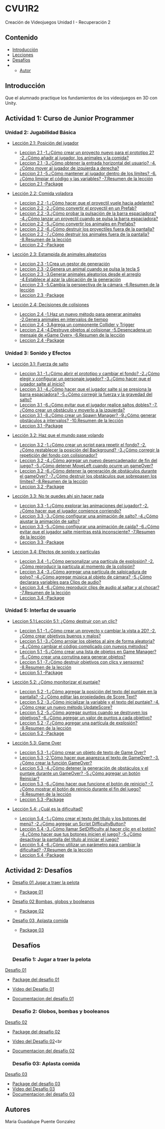 # CVU1R2
Creación de Videojuegos Unidad I - Recuperación 2 

## Contenido 
- [Introducción](#introducción)
- [Lecciones](#Lecciones)
- [Desafíos](#desafios)
- - [Autor](#autores)

## Introducción
Que el alumnado practique los fundamientos de los videojuegos en 3D con Unity.


## Actividad 1: Curso de Junior Programmer

### Unidad 2: Jugabilidad Básica 

* [Lección 2.1: Posición del jugador](https://learn.unity.com/tutorial/leccion-2-1-posicion-del-jugador?uv=2020.3&courseId=60d0da1bedbc2a18f70e45e4&projectId=60d0e5e5edbc2a27b2d6d877) <br>
    * [Leccion 2.1 -1.¿Cómo crear un proyecto nuevo para el prototipo 2? -2.¿Cómo añadir al jugador, los animales y la comida?](https://drive.google.com/file/d/1cmn8UtwWGGrP_1mcXWLDVxXsc_vj3PM-/view?usp=drive_link)<br> 
    * [Leccion 2.1 -3.¿Cómo obtener la entrada horizontal del usuario? -4.¿Cómo mover al jugador de izquierda a derecha?](https://drive.google.com/file/d/1LNpJGZLgQocAfR27sFs9s6TEme5gUZcX/view?usp=drive_link)<br> 
    * [Leccion 2.1 -5.¿Cómo mantener al jugador dentro de los límites? -6.¿Cómo limpiar el código y las variables? -7.Resumen de la lección](https://drive.google.com/file/d/1wAVn0TvxHbnmOvwuyXdXHcjj5-DlvkFZ/view?usp=drive_link)<br>
    * [Leccion 2.1 -Package](https://github.com/Puenteg/CVU1R2/blob/main/Prototype2-Leccion%202.1.unitypackage)<br> 
     
    
* [Lección 2.2: Comida voladora](https://learn.unity.com/tutorial/leccion-2-2-comida-voladora?uv=2020.3&courseId=60d0da1bedbc2a18f70e45e4&projectId=60d0e5e5edbc2a27b2d6d877) <br> 
    * [Leccion 2.2 -1.¿Cómo hacer que el proyectil vuele hacia adelante?](https://drive.google.com/file/d/1IMstAO_Aoe9KqayPc6r4EpsozErXgsft/view?usp=sharing) <br> 
    * [Leccion 2.2 -2.¿Cómo convertir el proyectil en un Prefab?](https://drive.google.com/file/d/1v6ZWBrgZi84qeCsIohv6SX5YPGBmNNOF/view?usp=sharing) <br> 
    * [Leccion 2.2 -3.¿Cómo probar la pulsación de la barra espaciadora? -4.¿Cómo lanzar un proyectil cuando se pulsa la barra espaciadora?](https://drive.google.com/file/d/1bnPUwkmYPJVg79xVTByNUCJj4hTQpKNq/view?usp=sharing) <br> 
    * [Leccion 2.2 -5.¿Cómo convertir los animales en Prefabs?](https://drive.google.com/file/d/1rx9z32InPQ7s-ERLtGaIu3WoFVTsIeHj/view?usp=sharing) <br> 
    * [Leccion 2.2 -6.¿Cómo destruir los proyectiles fuera de la pantalla?](https://drive.google.com/file/d/11tnmzDOrSggZYmI5OZkGsgRGTZ0pH3S-/view?usp=sharing) <br> 
    * [Leccion 2.2 -7.¿Cómo destruir los animales fuera de la pantalla? -8.Resumen de la lección](https://drive.google.com/file/d/1f92oXavIxh6-VvIE-Yf6RdbwHfrmVGgM/view?usp=sharing) <br>
    * [Leccion 2.2 -Package](https://github.com/Puenteg/CVU1R2/blob/main/Leccion%202.unitypackage) <br> 
 
* [Lección 2.3: Estampida de animales aleatorios](https://learn.unity.com/tutorial/leccion-2-3-estampida-de-animales-aleatorios?uv=2020.3&courseId=60d0da1bedbc2a18f70e45e4&projectId=60d0e5e5edbc2a27b2d6d877) <br> 
    * [Leccion 2.3 -1.Crea un gestor de generación](https://drive.google.com/file/d/1zx8P8wcPaZs99OVB5LmsQGjj-1sMSUYc/view?usp=sharing)  <br>
    * [Leccion 2.3 -2.Genera un animal cuando se pulsa la tecla S](https://drive.google.com/file/d/1FDZU_vWFaoezU16iQjWdGgOdwjJS0MUG/view?usp=sharing)  <br>
    * [Leccion 2.3 -3.Generar animales aleatorios desde el arreglo -4.Establece al azar la ubicación de la generación](https://drive.google.com/file/d/1BdbHyRbbswMK8WbDq07nz2f-FKtXUZ1V/view?usp=sharing)  <br>
    * [Leccion 2.3 -5.Cambia la perspectiva de la cámara -6.Resumen de la lección](https://drive.google.com/file/d/1P4wbI-2j83rdvhalU5ZWFT3bUwzHJW7d/view?usp=sharing)  <br>
    * [Leccion 2.3 -Package](https://github.com/Puenteg/CVU1R2/blob/main/Leccion%202.unitypackage)  <br>

* [Lección 2.4: Decisiones de colisiones](https://learn.unity.com/tutorial/leccion-2-4-decisiones-de-colisiones?uv=2020.3&courseId=60d0da1bedbc2a18f70e45e4&projectId=60d0e5e5edbc2a27b2d6d877) <br> 
    * [Leccion 2.4 -1.Haz un nuevo método para generar animales -2.Genera animales en intervalos de tiempo](https://drive.google.com/file/d/1hrPKJeLcfYCbgwUh15mFhOIVBJqm5CsJ/view?usp=sharing) <br>
    * [Leccion 2.4 -3.Agrega un componente Collider y Trigger](https://drive.google.com/file/d/1EFoI9bkskA6nqfGXDjqGgB-6JufrJFyE/view?usp=sharing) <br>
    * [Leccion 2.4 -4.Destruye objetos al colisionar -5.Desencadena un mensaje de «Game Over» -6.Resumen de la lección](https://drive.google.com/file/d/1N_iZq3rYVsJcUbLRmlZe3M0DniSePGfM/view?usp=sharing)  <br>
  * [Leccion 2.4 -Package](https://github.com/Puenteg/CVU1R2/blob/main/Leccion%202.unitypackage)  <br>

### Unidad 3: Sonido y Efectos

* [Lección 3.1: Fuerza de salto](https://learn.unity.com/tutorial/leccion-3-1-fuerza-de-salto?uv=2020.3&courseId=60d0da1bedbc2a18f70e45e4&projectId=60d0e613edbc2a36bd9d0321)  <br>
    * [Leccion 3.1 -1.¿Cómo abrir el prototipo y cambiar el fondo? -2.¿Cómo elegir y configurar un personaje jugador? -3.¿Cómo hacer que el jugador salte al inicio?](https://drive.google.com/file/d/1M9oVq9I9kNfUAnCf_8dl23dOwaNkRQ7y/view?usp=sharing)  <br>
    * [Leccion 3.1 -4.¿Cómo hacer que el jugador salte si se presiona la barra espaciadora? -5.¿Cómo corregir la fuerza y la gravedad del salto?](https://drive.google.com/file/d/13_bqF9MisG8g76r1h_-Ud62DcNdiqzhk/view?usp=sharing)  <br>
    * [Leccion 3.1 -6.¿Cómo evitar que el jugador realice saltos dobles? -7.¿Cómo crear un obstáculo y moverlo a la izquierda?](https://drive.google.com/file/d/1Qwa1r6mlT4_k-H0qj3g20tcvmPKL-wOs/view?usp=sharing)  <br>
    * [Leccion 3.1 -8.¿Cómo crear un Spawn Manager? -9.¿Cómo generar obstáculos a intervalos? -10.Resumen de la lección](https://drive.google.com/file/d/1m7MWEudSbaKBhdhGTIFgVdD1UuDL3XB9/view?usp=sharing)  <br>
    * [Leccion 3.1 -Package](https://github.com/Puenteg/CVU1R2/blob/main/Prototype_3-Leccion%203.1.unitypackage)  <br>

* [Lección 3.2: Haz que el mundo pase volando](https://learn.unity.com/tutorial/leccion-3-2-haz-que-el-mundo-pase-volando?uv=2020.3&courseId=60d0da1bedbc2a18f70e45e4&projectId=60d0e613edbc2a36bd9d0321)  <br>
    * [Leccion 3.2 -1.¿Cómo crear un script para repetir el fondo? -2.¿Cómo restablecer la posición del Background? -3.¿Cómo corregir la repetición del fondo con colisionador?](https://drive.google.com/file/d/1YCjjg60XW_2CSvbNma79d7bzr9RLJAMD/view?usp=sharing)  <br>
    * [Leccion 3.2 -4.¿Cómo agregar un nuevo desencadenador de fin del juego? -5.¿Cómo detener MoveLeft cuando ocurre un gameOver?](https://drive.google.com/file/d/1fGk1JECJS15D5DVjjvVW-fMVySGlasWE/view?usp=sharing)  <br>
    * [Leccion 3.2 -6.¿Cómo detener la generación de obstáculos durante el gameOver? -7.¿Cómo destruir los obstáculos que sobrepasen los límites? -8.Resumen de la lección](https://drive.google.com/file/d/1hx93axkEKtbdoZeC6I21gaDbbiVenmBU/view?usp=sharing)  <br>
    * [Leccion 3.2 -Package](https://github.com/Puenteg/CVU1R2/blob/main/Prototype_3-Leccion%203.2.unitypackage)

* [Lección 3.3: No te quedes ahí sin hacer nada](https://learn.unity.com/tutorial/leccion-3-3-no-te-quedes-ahi-sin-hacer-nada?uv=2020.3&courseId=60d0da1bedbc2a18f70e45e4&projectId=60d0e613edbc2a36bd9d0321)  <br>
    * [Leccion 3.3 -1.¿Cómo explorar las animaciones del jugador? -2.¿Cómo hacer que el jugador comience corriendo?](https://drive.google.com/file/d/190fIpaQyL-a3yerxAk11HvD4aRqFPyef/view?usp=sharing)
    * [Leccion 3.3 -3.¿Cómo configurar una animación de salto? -4.¿Cómo ajustar la animación de salto?](https://drive.google.com/file/d/109TIC9ow6_PCgHVCdpCz_HrnE6XmipoI/view?usp=sharing)
    * [Leccion 3.3 -5.¿Cómo configurar una animación de caída? -6.¿Cómo evitar que el jugador salte mientras está inconsciente? -7.Resumen de la lección](https://drive.google.com/file/d/1NfGxAxG0xfrukxyUAcs_aV1mbk3a4i3-/view?usp=sharing)
    * [Leccion 3.3 -Package](https://github.com/Puenteg/CVU1R2/blob/main/Prototype_3-Leccion%203.3.unitypackage)  <br>

* [Leccion 3.4: Efectos de sonido y partículas](https://learn.unity.com/tutorial/leccion-3-4-efectos-de-sonido-y-particulas?uv=2020.3&courseId=60d0da1bedbc2a18f70e45e4&projectId=60d0e613edbc2a36bd9d0321)  <br>
    * [Leccion 3.4 -1.¿Cómo personalizar una partícula de explosión? -2.¿Cómo reproducir la partícula al momento de la colisión?](https://drive.google.com/file/d/1tIRXUJFOGn1ISCH6_tOBtAplw3XV-47R/view?usp=sharing)  <br>
    * [Leccion 3.4 -3.¿Cómo agregar una partícula de salpicadura de polvo? -4.¿Cómo agregar música al objeto de cámara? -5.¿Cómo declarara variables para Clips de audio?](https://drive.google.com/file/d/1dY_Dgqkaz_334BQmoj22fXs1AEunCeGY/view?usp=sharing)  <br>
    * [Leccion 3.4 -6.¿Cómo reproducir clips de audio al saltar y al chocar? -7.Resumen de la lección](https://drive.google.com/file/d/11i46osBYv6KjSSnbnBCp7FD6pFqWh586/view?usp=sharing)  <br>
    * [Leccion 3.4 -Package](https://github.com/Puenteg/CVU1R2/blob/main/Prototype_3%20-%20Leccion%203-4.unitypackage)

### Unidad 5: Interfaz de usuario
* [Leccion 5.1:Lección 5.1: ¿Cómo destruir con un clic?](https://learn.unity.com/tutorial/leccion-5-1-como-destruir-con-un-clic?uv=2020.3&courseId=60d0da1bedbc2a18f70e45e4&projectId=60d0e682edbc2a36bdb06d7f)  <br>
    * [Leccion 5.1 -1.¿Cómo crear un proyecto y cambiar la vista a 2D? -2.¿Cómo crear objetivos buenos y malos?](https://drive.google.com/file/d/1sVfXA_OmsbADj_lLrI4Cmo45wniaz8YJ/view?usp=sharing)  <br>
    * [Leccion 5.1 -3.¿Cómo arrojar los objetos al aire de forma aleatoria? -4.¿Cómo cambiar el código complicado con nuevos métodos?](https://drive.google.com/file/d/1PgL_vhOhKj_jrxa3nU05Tgko-dkTztsE/view?usp=sharing)  <br>
    * [Leccion 5.1 -5.¿Cómo crear una lista de objetos en Game Manager? -6.¿Cómo crear una corrutina para generar objetos?](https://drive.google.com/file/d/1MQv_hqW_jaH1AcJPiYopom6qZFkxnmHw/view?usp=sharing)  <br>
    * [Leccion 5.1 -7.¿Cómo destruir objetivos con clics y sensores? -8.Resumen de la lección ](https://drive.google.com/file/d/1jvS_ipsbxeKUKvnbp7-hY4TR4sKMt7Qp/view?usp=sharing)  <br>
    * [Leccion 5.1 -Package](https://github.com/Puenteg/CVU1R2/blob/main/Prototype_5%20-%20Leccion%205-1.unitypackage)  <br>
 
* [Lección 5.2: ¿Cómo monitorizar el puntaje?](https://learn.unity.com/tutorial/leccion-5-2-como-monitorizar-el-puntaje?uv=2020.3&courseId=60d0da1bedbc2a18f70e45e4&projectId=60d0e682edbc2a36bdb06d7f)  <br>
    * [Leccion 5.2 -1.¿Cómo agregar la posición del texto del puntaje en la pantalla? -2.¿Cómo editar las propiedades de Score Text?](https://drive.google.com/file/d/1PtYu5pnot6Io4rK22wR0LE6IjKpngkTR/view?usp=sharing)  <br>
    * [Leccion 5.2 -3.¿Cómo inicializar la variable y el texto del puntaje? -4.¿Cómo crear un nuevo método UpdateScore?](https://drive.google.com/file/d/1JBgxcPNdze-IZneuoLiyj5TYJNZYflbd/view?usp=sharing)  <br>
    * [Leccion 5.2 -5.¿Cómo agregar puntos cuando se destruyen los objetivos? -6.¿Cómo agregar un valor de puntos a cada objetivo?](https://drive.google.com/file/d/1tQKqKlviplDAWkCvvbQ-6xzFerB1W9t6/view?usp=sharing)  <br>
    * [Leccion 5.2 -7.¿Cómo agregar una partícula de explosión? -8.Resumen de la lección](https://drive.google.com/file/d/1VIpXGQm_vaIIhG-Oawl_dzoqxTld8PTv/view?usp=sharing)  <br>
    * [Leccion 5.2 -Package](https://github.com/Puenteg/CVU1R2/blob/main/Prototype_5%20-Leccion%205-2.unitypackage)  <br>

* [Lección 5.3: Game Over](https://learn.unity.com/tutorial/leccion-5-3-game-over?uv=2020.3&courseId=60d0da1bedbc2a18f70e45e4&projectId=60d0e682edbc2a36bdb06d7f)  <br>
    * [Leccion 5.3 -1.¿Cómo crear un objeto de texto de Game Over?](https://drive.google.com/file/d/1-SLuLveeuldQYO97b1zFeSY9YYNL0u3S/view?usp=sharing)  <br>
    * [Leccion 5.3 -2.'Cómo hacer que aparezca el texto de GameOver? -3.¿Cómo crear la función GameOver?](https://drive.google.com/file/d/1YL-LaaSsrwYmQq9PKHOUkIpdW8XjHiRD/view?usp=sharing)  <br>
    * [Leccion 5.3 -4.¿Cómo detener la generación de obstáculos y el puntaje durante un GameOver? -5.¿Cómo agregar un botón Reiniciar?](https://drive.google.com/file/d/1RrtxHWpqEgSs4x-pupB96xnT8h2753Wk/view?usp=sharing)  <br>
    * [Leccion 5.3 -6.¿Cómo hacer que funcione el botón de reinicio? -7.¿Cómo mostrar el botón de reinicio durante el fin del juego? -8.Resumen de la lección](https://drive.google.com/file/d/1hyhBeWka18JSE8K9bF5WWCUeF-W5At5J/view?usp=sharing)  <br>
    * [Leccion 5.3 -Package](https://github.com/Puenteg/CVU1R2/blob/main/Prototype_5-%20-%20Leccion%205-3.unitypackage)  <br>
 
* [	Lección 5.4: ¿Cuál es la dificultad?](https://learn.unity.com/tutorial/leccion-5-4-cual-es-la-dificultad?uv=2020.3&courseId=60d0da1bedbc2a18f70e45e4&projectId=60d0e682edbc2a36bdb06d7f)  <br>
    * [Leccion 5.4 -1.¿Cómo crear el texto del título y los botones del menú? -2.¿Cómo agregar un Script DifficultyButton?](https://drive.google.com/file/d/1lvNmdmnKOQMppcU2ye3MqSt7035JT7FJ/view?usp=sharing)  <br>
    * [Lección 5.4 -3.¿Cómo llamar SetDifficulty al hacer clic en el botón? -4.¿Cómo hacer que tus botones inicien el juego? -5.¿Cómo desactivar la pantalla del título al iniciar el juego?](https://drive.google.com/file/d/1E71-6Mx0hsbQ-3WGk6RTaV7BhdAIOtEU/view?usp=sharing)  <br>
    * [Lección 5.4 -6.¿Cómo utilizar un parámetro para cambiar la dificultad? -7.Resumen de la lección](https://drive.google.com/file/d/1BRhRkI_c7L_6y0YHaCjtTB8WrWoPl6fZ/view?usp=sharing)  <br>
    * [Leccion 5.4 -Package](https://github.com/Puenteg/CVU1R2/blob/main/Prototype_5%20-%205.4.unitypackage)  <br>
   
## Actividad 2: Desafíos
* [Desafío 01 Jugar a traer la pelota](https://learn.unity.com/tutorial/desafio-2-jugar-a-traer-la-pelota?uv=2020.3&courseId=60d0da1bedbc2a18f70e45e4&projectId=60d0e5e5edbc2a27b2d6d877) <br>
  * [Package 01]() <br>
* [Desafío 02 Bombas, globos y booleanos](https://learn.unity.com/tutorial/desafio-3-globos-bombas-y-booleanos?uv=2020.3&courseId=60d0da1bedbc2a18f70e45e4&projectId=60d0e613edbc2a36bd9d0321) <br>
  * [Package 02]() <br>
* [Desafio 03, Aplasta comida](https://learn.unity.com/tutorial/desafio-5-aplasta-comida?uv=2020.3&courseId=60d0da1bedbc2a18f70e45e4&projectId=60d0e682edbc2a36bdb06d7f) <br>
  * [Package 03]() <br>

  ## Desafíos
     ### Desafío 1: Jugar a traer la pelota
[Desafío 01](https://learn.unity.com/tutorial/desafio-2-jugar-a-traer-la-pelota?uv=2020.3&courseId=60d0da1bedbc2a18f70e45e4&projectId=60d0e5e5edbc2a27b2d6d877#)<br>
* [Package del desafío 01]()<br>
* [Video del Desafío 01]()<br>
* [Documentacion del desafío 01]()<br>

    ### Desafío 2: Globos, bombas y booleanos
[Desafío 02](https://learn.unity.com/tutorial/desafio-3-globos-bombas-y-booleanos?uv=2020.3&courseId=60d0da1bedbc2a18f70e45e4&projectId=60d0e613edbc2a36bd9d0321)<br>
* [Package del desafío 02]()<br>
* [Video del Desafío 02]()<br
* [Documentacion del desafío 02]()<br>

     ### Desafío 03: Aplasta comida
[Desafío 03](https://learn.unity.com/tutorial/desafio-5-aplasta-comida?uv=2020.3&courseId=60d0da1bedbc2a18f70e45e4&projectId=60d0e682edbc2a36bdb06d7f)<br>
* [Package del desafío 03]()<br>
* [Video del Desafío 03]()<br>
* [Documentacion del desafío 03]()<br>



## Autores
Maria Guadalupe Puente Gonzalez
